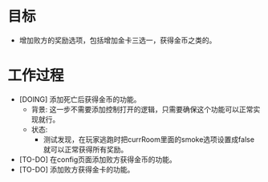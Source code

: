 # 目标
- 增加败方的奖励选项，包括增加金卡三选一，获得金币之类的。

# 工作过程
- [DOING] 添加死亡后获得金币的功能。
	- 背景: 这一步不需要添加控制打开的逻辑，只需要确保这个功能可以正常实现就行。
	- 状态:
		- 测试发现，在玩家逃跑时把currRoom里面的smoke选项设置成false就可以正常获得所有奖励。
- [TO-DO] 在config页面添加败方获得金币的功能。
- [TO-DO] 添加败方获得金卡的功能。